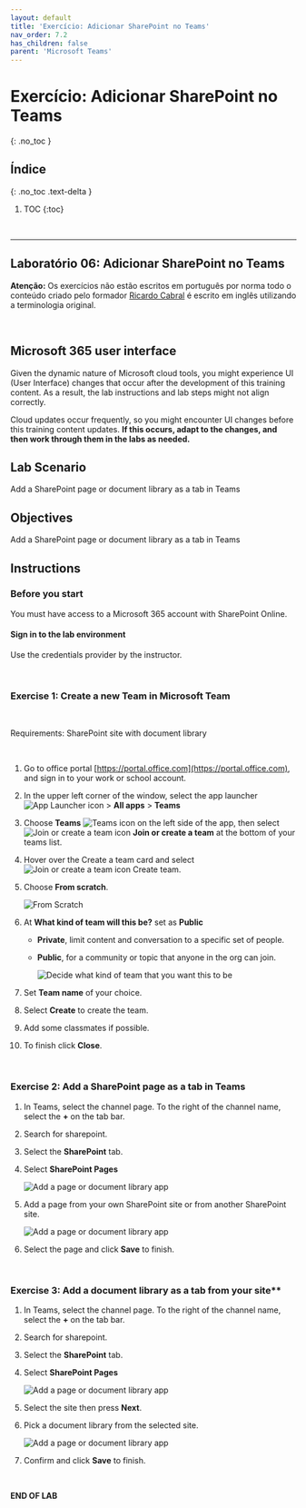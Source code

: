 ```yaml
---
layout: default
title: 'Exercício: Adicionar SharePoint no Teams'
nav_order: 7.2
has_children: false
parent: 'Microsoft Teams'
---
```


# Exercício: Adicionar SharePoint no Teams
{: .no_toc }


## Índice
{: .no_toc .text-delta }

1. TOC
{:toc}

<br/>

---


## Laboratório 06: Adicionar SharePoint no Teams


**Atenção:** Os exercícios não estão escritos em português por norma todo o conteúdo criado pelo formador [Ricardo Cabral](https://www.rramoscabral.com/) é escrito em inglês utilizando a terminologia original.

<br/>

## Microsoft 365 user interface

Given the dynamic nature of Microsoft cloud tools, you might experience UI (User Interface) changes that occur after the development of this training content. As a result, the lab instructions and lab steps might not align correctly.

Cloud updates occur frequently, so you might encounter UI changes before this training content updates. **If this occurs, adapt to the changes, and then work through them in the labs as needed.**


## Lab Scenario 

Add a SharePoint page or document library as a tab in Teams


## Objectives

Add a SharePoint page or document library as a tab in Teams

## Instructions

### Before you start

You must have access to a Microsoft 365 account with SharePoint Online.

#### Sign in to the lab environment

Use the credentials provider by the instructor.

<br/>

### Exercise 1: Create a new Team in Microsoft Team

<br/>

Requirements: SharePoint site with document library 

<br/>


1. Go to office portal [https://portal.office.com](https://portal.office.com), and sign in to your work or school account.

1. In the upper left corner of the window, select the app launcher ![App Launcher icon](https://www.rramoscabral.com/training/assets/MSMicrosoft365/IconAppLauncher.png) > **All apps** > **Teams**


1. Choose **Teams** ![Teams icon](https://www.rramoscabral.com/training/assets/MSTeams/IconTeams.png) on the left side of the app, then select  ![Join or create a team icon](https://www.rramoscabral.com/training/assets/MSTeams/IconJoinCreateTeam.png) **Join or create a team** at the bottom of your teams list.

1. Hover over the Create a team card and select ![Join or create a team icon](https://www.rramoscabral.com/training/assets/MSTeams/IconJoinCreateTeam.png) Create team.

1. Choose **From scratch**.

    ![From Scratch](https://www.rramoscabral.com/training/assets/MSTeams/FromScratch.png)

1. At **What kind of team will this be?** set as **Public**
    - **Private**, limit content and conversation to a specific set of people.
    - **Public**, for a community or topic that anyone in the org can join.

        ![Decide what kind of team that you want this to be](https://www.rramoscabral.com/training/assets/MSTeams/WhatKindOfTeamWillThisBe.png)

1. Set **Team name** of your choice. 

1. Select **Create** to create the team.

1. Add some classmates if possible.

1. To finish click **Close**.

<br/>


### Exercise 2: Add a SharePoint page as a tab in Teams

1. In Teams, select the channel page. To the right of the channel name, select the **+** on the tab bar.
1. Search for sharepoint.
1. Select the **SharePoint** tab.
1. Select **SharePoint Pages** 
    
    ![Add a page or document library app](https://www.rramoscabral.com/training/assets/MSTeams/AppSharePointPages.png)

1. Add a page from your own SharePoint site or from another SharePoint site.

    ![Add a page or document library app](https://www.rramoscabral.com/training/assets/MSTeams/AppSharePointPages2.png)

1. Select the page and click **Save** to finish.


<br/>

### Exercise 3: Add a document library as a tab from your site**
 
1. In Teams, select the channel page. To the right of the channel name, select the **+** on the tab bar.
1. Search for sharepoint.
1. Select the **SharePoint** tab.
1. Select **SharePoint Pages** 
    
    ![Add a page or document library app](https://www.rramoscabral.com/training/assets/MSTeams/AppSharePointDocumentLibrary.png)

1. Select the site then press **Next**.

1. Pick a document library from the selected site.

    ![Add a page or document library app](https://www.rramoscabral.com/training/assets/MSTeams/AppSharePointDocumentLibrary3.png)

1. Confirm and click **Save** to finish.

<br/>

**END OF LAB**



